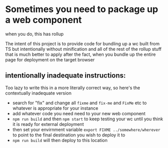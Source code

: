 # Sometimes you need to package up a web component

when you do, this has rollup

The intent of this project is to provide code for bundling up a wc built from TS but intentionally without minification and all of the rest of the rollup stuff that is much better to apply after the fact, when you bundle up the entire page for deployment on the target browser

## intentionally inadequate instructions:

Too lazy to write this in a more literally correct way, so here's the contextually inadequate version

- search for "fix" and change all `fixme` and `fix-me` and `FixMe` etc to whatever is appropriate for your instance
- add whatever code you need need to your new web component
- `npm run build` and then `npm start` to keep testing your wc until you think it is ready for external deployment
- then set your envirnment variable `export FIXME ../somewhere/wherever` to point to the final destination you wish to deploy it to
- `npm run build` will then deploy to this location
